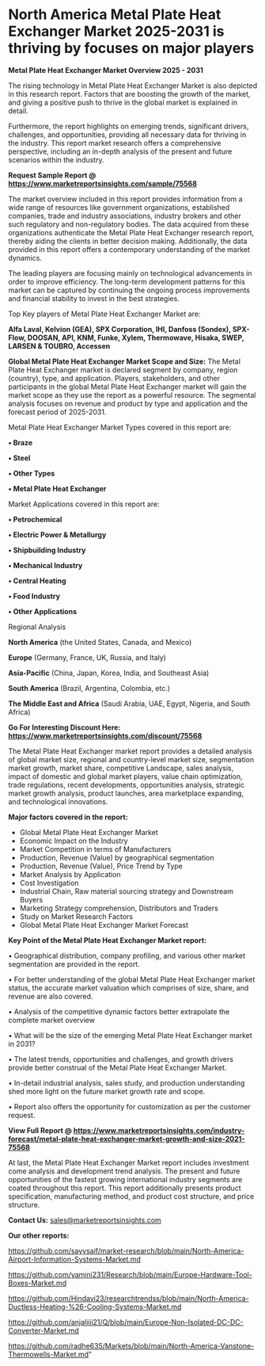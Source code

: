 # North America Metal Plate Heat Exchanger Market 2025-2031 is thriving by focuses on major players

<Strong> Metal Plate Heat Exchanger Market Overview 2025 - 2031</strong>

The rising technology in Metal Plate Heat Exchanger Market is also depicted in this research report. Factors that are boosting the growth of the market, and giving a positive push to thrive in the global market is explained in detail.

Furthermore, the report highlights on emerging trends, significant drivers, challenges, and opportunities, providing all necessary data for thriving in the industry. This report market research offers a comprehensive perspective, including an in-depth analysis of the present and future scenarios within the industry.

<strong>Request Sample Report @ <a href=https://www.marketreportsinsights.com/sample/75568>https://www.marketreportsinsights.com/sample/75568</a></strong>

The market overview included in this report provides information from a wide range of resources like government organizations, established companies, trade and industry associations, industry brokers and other such regulatory and non-regulatory bodies. The data acquired from these organizations authenticate the Metal Plate Heat Exchanger research report, thereby aiding the clients in better decision making. Additionally, the data provided in this report offers a contemporary understanding of the market dynamics.

The leading players are focusing mainly on technological advancements in order to improve efficiency. The long-term development patterns for this market can be captured by continuing the ongoing process improvements and financial stability to invest in the best strategies.

Top Key players of Metal Plate Heat Exchanger Market are:

<strong>Alfa Laval, Kelvion (GEA), SPX Corporation, IHI, Danfoss (Sondex), SPX-Flow, DOOSAN, API, KNM, Funke, Xylem, Thermowave, Hisaka, SWEP, LARSEN & TOUBRO, Accessen</strong>

<strong><b>Global Metal Plate Heat Exchanger Market Scope and Size:</b></strong>
The Metal Plate Heat Exchanger market is declared segment by company, region (country), type, and application. Players, stakeholders, and other participants in the global Metal Plate Heat Exchanger market will gain the market scope as they use the report as a powerful resource. The segmental analysis focuses on revenue and product by type and application and the forecast period of 2025-2031.

Metal Plate Heat Exchanger Market Types covered in this report are:

<strong>• Braze

• Steel

• Other Types

• Metal Plate Heat Exchanger</strong>

Market Applications covered in this report are:

<strong>• Petrochemical

• Electric Power & Metallurgy

• Shipbuilding Industry

• Mechanical Industry

• Central Heating

• Food Industry

• Other Applications</strong> 

Regional Analysis

<strong>North America</strong> (the United States, Canada, and Mexico)

<strong>Europe</strong> (Germany, France, UK, Russia, and Italy)

<strong>Asia-Pacific</strong> (China, Japan, Korea, India, and Southeast Asia)

<strong>South America</strong> (Brazil, Argentina, Colombia, etc.)

<strong>The Middle East and Africa</strong> (Saudi Arabia, UAE, Egypt, Nigeria, and South Africa)

<strong>Go For Interesting Discount Here: <a href=https://www.marketreportsinsights.com/discount/75568>https://www.marketreportsinsights.com/discount/75568</a></strong>

The Metal Plate Heat Exchanger market report provides a detailed analysis of global market size, regional and country-level market size, segmentation market growth, market share, competitive Landscape, sales analysis, impact of domestic and global market players, value chain optimization, trade regulations, recent developments, opportunities analysis, strategic market growth analysis, product launches, area marketplace expanding, and technological innovations.

<strong><b>Major factors covered in the report:</b></strong>
<ul>
  <li>Global Metal Plate Heat Exchanger Market </li>
  <li>Economic Impact on the Industry</li>
  <li>Market Competition in terms of Manufacturers</li>
  <li>Production, Revenue (Value) by geographical segmentation</li>
  <li>Production, Revenue (Value), Price Trend by Type</li>
  <li>Market Analysis by Application</li>
  <li>Cost Investigation</li>
  <li>Industrial Chain, Raw material sourcing strategy and Downstream Buyers</li>
  <li>Marketing Strategy comprehension, Distributors and Traders</li>
  <li>Study on Market Research Factors</li>
  <li>Global Metal Plate Heat Exchanger Market Forecast</li>
</ul>

<strong><b>Key Point of the Metal Plate Heat Exchanger Market report:</b></strong>

• Geographical distribution, company profiling, and various other market segmentation are provided in the report.

• For better understanding of the global Metal Plate Heat Exchanger market status, the accurate market valuation which comprises of size, share, and revenue are also covered.

• Analysis of the competitive dynamic factors better extrapolate the complete market overview

• What will be the size of the emerging Metal Plate Heat Exchanger market in 2031?

• The latest trends, opportunities and challenges, and growth drivers provide better construal of the Metal Plate Heat Exchanger Market.

• In-detail industrial analysis, sales study, and production understanding shed more light on the future market growth rate and scope.

• Report also offers the opportunity for customization as per the customer request.

<strong><b>View Full Report @ <a href=https://www.marketreportsinsights.com/industry-forecast/metal-plate-heat-exchanger-market-growth-and-size-2021-75568>https://www.marketreportsinsights.com/industry-forecast/metal-plate-heat-exchanger-market-growth-and-size-2021-75568</a></b></strong>


At last, the Metal Plate Heat Exchanger Market report includes investment come analysis and development trend analysis. The present and future opportunities of the fastest growing international industry segments are coated throughout this report. This report additionally presents product specification, manufacturing method, and product cost structure, and price structure.

<strong>Contact Us:</strong>
sales@marketreportsinsights.com

<strong>Our other reports:</strong>

<a href=https://github.com/sayysaif/market-research/blob/main/North-America-Airport-Information-Systems-Market.md>https://github.com/sayysaif/market-research/blob/main/North-America-Airport-Information-Systems-Market.md</a>

<a href=https://github.com/yamini231/Research/blob/main/Europe-Hardware-Tool-Boxes-Market.md>https://github.com/yamini231/Research/blob/main/Europe-Hardware-Tool-Boxes-Market.md</a>

<a href=https://github.com/Hindavi23/researchtrendss/blob/main/North-America-Ductless-Heating-%26-Cooling-Systems-Market.md>https://github.com/Hindavi23/researchtrendss/blob/main/North-America-Ductless-Heating-%26-Cooling-Systems-Market.md</a>

<a href=https://github.com/anjaliiii21/Q/blob/main/Europe-Non-Isolated-DC-DC-Converter-Market.md>https://github.com/anjaliiii21/Q/blob/main/Europe-Non-Isolated-DC-DC-Converter-Market.md</a>

<a href=https://github.com/radhe635/Markets/blob/main/North-America-Vanstone-Thermowells-Market.md>https://github.com/radhe635/Markets/blob/main/North-America-Vanstone-Thermowells-Market.md</a>"

